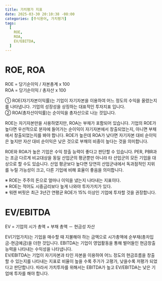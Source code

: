 ```yaml
---
title: 가치평가 지표
date: 2025-03-30 20:10:38 -08:00
categories: [주식용어, 가치평가]
tags:
  [
    ROE,
    ROA,
    EV/EBITDA,
  ]
---
```

# ROE, ROA

ROE = 당기순이익 / 자본총계 x 100  
ROA = 당기순이익 / 총자산 x 100

① ROE(자기자본이익률)는 기업이 자기자본을 이용하여 어느 정도의 수익을 올렸는지를 나타냅니다. 기업의 성장성을 상징하는 대표적인 투자지표 입니다.  
② ROA(총자산이익률)는 순이익을 총자산으로 나눈 것입니다. 

ROE는 자기자본만을 사용하였지만, ROA는 부채가 포함되어 있습니다. 기업의 ROE가 높다면 우선적으로 분자에 들어가는 순이익이 자기자본에서 창출되었는지, 아니면 부채에서 창출되었는지를 봐야 합니다. ROE가 높은데 ROA가 낮다면 자기자본 대비 순이익은 높지만 자산 대비 순이익은 낮은 것으로 부채의 비중이 높다는 것을 의미합니다.

ROE와 ROA가 높은 기업은 수익 창출 능력이 좋다고 판단할 수 있습니다. PER, PBR과는 조금 다르게 비교대상을 동일 산업군의 평균뿐만 아니라 타 산업군의 모든 기업을 대상으로 할 수도 있습니다. 산업 평균보다 높다면 당연히 산업군내에서 독과점적인 지위를 누릴 가능성이 크고, 다른 기업에 비해 효율이 좋음을 의미합니다.

※ ROE는 주주의 돈으로 얼마나 이익을 냈는지 나타내는 지표이다.  
※ ROE는 적어도 시중금리보다 높게 나와야 투자가치가 있다.  
※ 워렌 버핏은 최근 3년간 연평균 ROE가 15% 이상인 기업에 투자할 것을 권장합니다.



# EV/EBITDA

EV = 기업의 시가 총액 + 부채 총액 － 현금성 자산

EV(기업가치)는 기업을 매수할 때 지불해야 하는 금액으로 시가총액에 순부채(총차입금-현금예금)을 더한 것입니다. EBITDA는 기업이 영업활동을 통해 벌어들인 현금창출 능력을 나타내는 수익성을 나타냅니다.  
EV/EBITDA는 기업이 자기자본과 타인 자본을 이용하여 어느 정도의 현금흐름을 창출할 수 있는지를 나타내는 지표로 비율이 높을 수록 주가가 고평가, 낮을수록 저평가 되었다고 판단합니다. 따라서 가치투자를 위해서는 EBITDA가 높고 EV/EBITDA는 낮은 기업에 투자를 해야 합니다.
